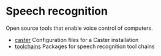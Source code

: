 # Speech recognition

Open source tools that enable voice control of computers.

- [caster] Configuration files for a Caster installation
- [toolchains] Packages for speech recognition tool chains

[caster]: caster
[toolchains]: toolchains
